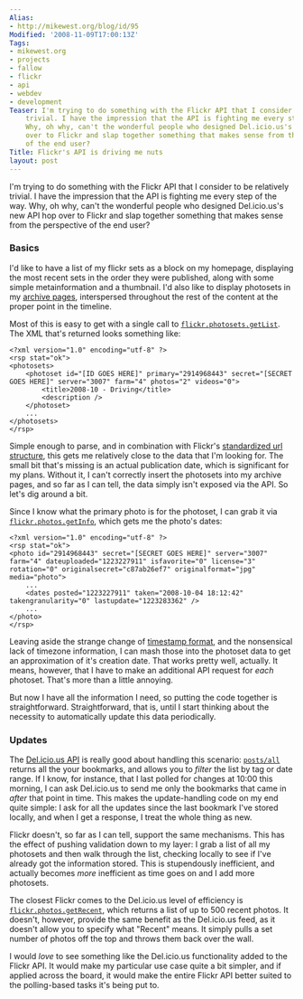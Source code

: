 ```yaml
---
Alias:
- http://mikewest.org/blog/id/95
Modified: '2008-11-09T17:00:13Z'
Tags:
- mikewest.org
- projects
- fallow
- flickr
- api
- webdev
- development
Teaser: I'm trying to do something with the Flickr API that I consider to be relatively
    trivial. I have the impression that the API is fighting me every step of the way.
    Why, oh why, can't the wonderful people who designed Del.icio.us's new API hop
    over to Flickr and slap together something that makes sense from the perspective
    of the end user?
Title: Flickr's API is driving me nuts
layout: post
---
```

I'm trying to do something with the Flickr API that I consider to be relatively trivial. I have the impression that the API is fighting me every step of the way. Why, oh why, can't the wonderful people who designed Del.icio.us's new API hop over to Flickr and slap together something that makes sense from the perspective of the end user?

### Basics

I'd like to have a list of my flickr sets as a block on my homepage, displaying the most recent sets in the order they were published, along with some simple metainformation and a thumbnail.  I'd also like to display photosets in my [archive pages][archive], interspersed throughout the rest of the content at the proper point in the timeline.

Most of this is easy to get with a single call to [`flickr.photosets.getList`][getList].  The XML that's returned looks something like:

    <?xml version="1.0" encoding="utf-8" ?>
    <rsp stat="ok">
    <photosets>
        <photoset id="[ID GOES HERE]" primary="2914968443" secret="[SECRET GOES HERE]" server="3007" farm="4" photos="2" videos="0">
            <title>2008-10 - Driving</title>
            <description />
        </photoset>
        ...
    </photosets>
    </rsp>
    
Simple enough to parse, and in combination with Flickr's [standardized url structure][urls], this gets me relatively close to the data that I'm looking for.  The small bit that's missing is an actual publication date, which is significant for my plans.  Without it, I can't correctly insert the photosets into my archive pages, and so far as I can tell, the data simply isn't exposed via the API.  So let's dig around a bit.

Since I know what the primary photo is for the photoset, I can grab it via [`flickr.photos.getInfo`][getInfo], which gets me the photo's dates:

    <?xml version="1.0" encoding="utf-8" ?>
    <rsp stat="ok">
    <photo id="2914968443" secret="[SECRET GOES HERE]" server="3007" farm="4" dateuploaded="1223227911" isfavorite="0" license="3" rotation="0" originalsecret="c87ab26ef7" originalformat="jpg" media="photo">
    	...
    	<dates posted="1223227911" taken="2008-10-04 18:12:42" takengranularity="0" lastupdate="1223283362" />
        ...
    </photo>
    </rsp>

Leaving aside the strange change of [timestamp format][time], and the nonsensical lack of timezone information, I can mash those into the photoset data to get an approximation of it's creation date.  That works pretty well, actually.  It means, however, that I have to make an additional API request for _each_ photoset.  That's more than a little annoying.

But now I have all the information I need, so putting the code together is straightforward.  Straightforward, that is, until I start thinking about the necessity to automatically update this data periodically.

### Updates

The [Del.icio.us API][delicious] is really good about handling this scenario:
[`posts/all`][posts_all] returns all the your bookmarks, and allows you to _filter_ the list by tag or date range.  If I know, for instance, that I last polled for changes at 10:00 this morning, I can ask Del.icio.us to send me only the bookmarks that came in _after_ that point in time.  This makes the update-handling code on my end quite simple: I ask for all the updates since the last bookmark I've stored locally, and when I get a response, I treat the whole thing as new.

Flickr doesn't, so far as I can tell, support the same mechanisms.  This has the effect of pushing validation down to my layer: I grab a list of all my photosets and then walk through the list, checking locally to see if I've already got the information stored.  This is stupendously inefficient, and actually becomes _more_ inefficient as time goes on and I add more photosets.

The closest Flickr comes to the Del.icio.us level of efficiency is [`flickr.photos.getRecent`][getRecent], which returns a list of up to 500 recent photos.  It doesn't, however, provide the same benefit as the Del.icio.us feed, as it doesn't allow you to specify what "Recent" means.  It simply pulls a set number of photos off the top and throws them back over the wall.

I would _love_ to see something like the Del.icio.us functionality added to the Flickr API. It would make my particular use case quite a bit simpler, and if applied across the board, it would make the entire Flickr API better suited to the polling-based tasks it's being put to.

[archive]: /archive
[getList]: http://www.flickr.com/services/api/flickr.photosets.getList.html
[urls]: http://www.flickr.com/services/api/misc.urls.html
[getInfo]: http://www.flickr.com/services/api/flickr.photos.getInfo.html
[delicious]: http://delicious.com/help/api
[posts_all]: http://delicious.com/help/api#posts_all
[time]: http://www.flickr.com/services/api/misc.dates.html
[getRecent]: http://www.flickr.com/services/api/flickr.photos.getRecent.html